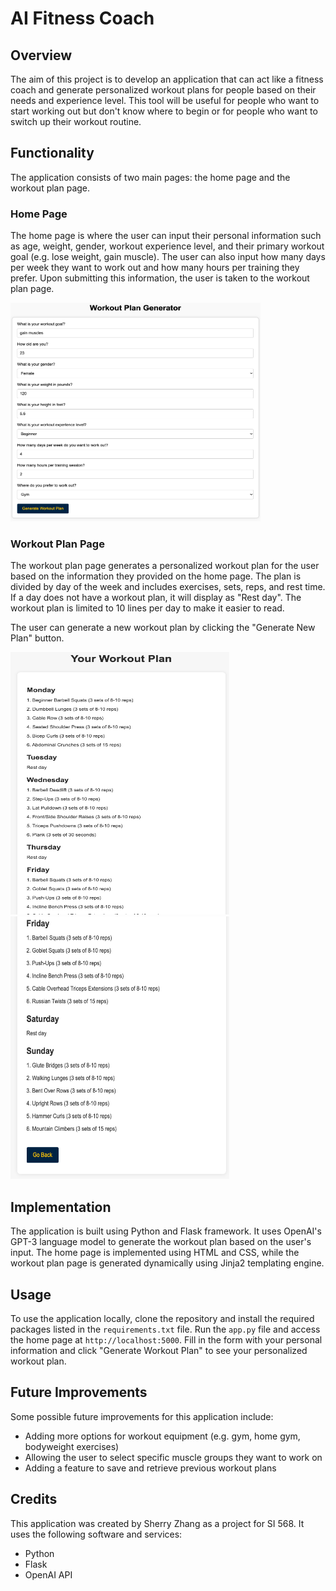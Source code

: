 # AI Fitness Coach

## Overview

The aim of this project is to develop an application that can act like a fitness coach and generate personalized workout plans for people based on their needs and experience level. This tool will be useful for people who want to start working out but don't know where to begin or for people who want to switch up their workout routine.

## Functionality

The application consists of two main pages: the home page and the workout plan page.

### Home Page

The home page is where the user can input their personal information such as age, weight, gender, workout experience level, and their primary workout goal (e.g. lose weight, gain muscle). The user can also input how many days per week they want to work out and how many hours per training they prefer. Upon submitting this information, the user is taken to the workout plan page.

<p align="left">
  <img src="./Demo/home.png" alt="Home Page" width="400" height="350"/>
</p>

### Workout Plan Page

The workout plan page generates a personalized workout plan for the user based on the information they provided on the home page. The plan is divided by day of the week and includes exercises, sets, reps, and rest time. If a day does not have a workout plan, it will display as "Rest day". The workout plan is limited to 10 lines per day to make it easier to read.

The user can generate a new workout plan by clicking the "Generate New Plan" button.

<p align="left">
  <img src="./Demo/plan1.png" alt="Home Page" width="350" height="420"/>

  <img src="./Demo/plan2.png" alt="Home Page" width="350" height="420"/>
</p>

## Implementation

The application is built using Python and Flask framework. It uses OpenAI's GPT-3 language model to generate the workout plan based on the user's input. The home page is implemented using HTML and CSS, while the workout plan page is generated dynamically using Jinja2 templating engine.

## Usage

To use the application locally, clone the repository and install the required packages listed in the `requirements.txt` file. Run the `app.py` file and access the home page at `http://localhost:5000`. Fill in the form with your personal information and click "Generate Workout Plan" to see your personalized workout plan.

## Future Improvements

Some possible future improvements for this application include:

- Adding more options for workout equipment (e.g. gym, home gym, bodyweight exercises)
- Allowing the user to select specific muscle groups they want to work on
- Adding a feature to save and retrieve previous workout plans

## Credits

This application was created by Sherry Zhang as a project for SI 568. It uses the following software and services:

- Python
- Flask
- OpenAI API

